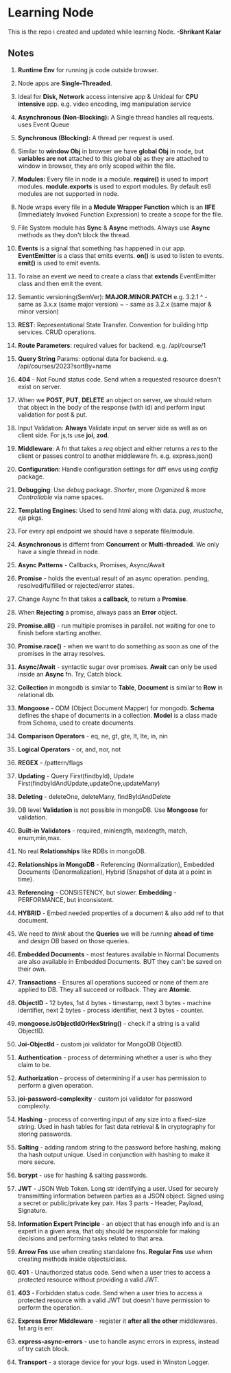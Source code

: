 # **Learning Node**

This is the repo i created and updated while learning Node. **-Shrikant Kalar**

## Notes

1. **Runtime Env** for running js code outside browser.

2. Node apps are **Single-Threaded**.

3. Ideal for **Disk, Network** access intensive app & Unideal for **CPU intensive** app. e.g. video encoding, img manipulation service

4. **Asynchronous (Non-Blocking):** A Single thread handles all requests. uses Event Queue

5. **Synchronous (Blocking):** A thread per request is used.

6. Similar to **window Obj** in browser we have **global Obj** in node, but **variables are not** attached to this global obj as they are attached to window in browser, they are only scoped within the file.

7. **Modules:** Every file in node is a module. **require()** is used to import modules. **module.exports** is used to export modules. By default es6 modules are not supported in node.

8. Node wraps every file in a **Module Wrapper Function** which is an **IIFE** (Immediately Invoked Function Expression) to create a scope for the file.

9. File System module has **Sync** & **Async** methods. Always use **Async** methods as they don't block the thread.

10. **Events** is a signal that something has happened in our app. **EventEmitter** is a class that emits events. **on()** is used to listen to events. **emit()** is used to emit events.

11. To raise an event we need to create a class that **extends** EventEmitter class and then emit the event.

12. Semantic versioning(SemVer): **MAJOR.MINOR.PATCH** e.g. 3.2.1
    ^ - same as 3.x.x (same major version)
    ~ - same as 3.2.x (same major & minor version)

13. **REST**: Representational State Transfer. Convention for building http services. CRUD operations.

14. **Route Parameters**: required values for backend. e.g. /api/course/1

15. **Query String** Params: optional data for backend. e.g. /api/courses/2023?sortBy=name

16. **404** - Not Found status code. Send when a requested resource doesn't exist on server.

17. When we **POST**, **PUT**, **DELETE** an object on server, we should return that object in the body of the response (with id) and perform input validation for post & put.

18. Input Validation: **Always** Validate input on server side as well as on client side. For js,ts use **joi**, **zod**.

19. **Middleware**: A fn that takes a _req_ object and either returns a _res_ to the client or passes control to another middleware fn. e.g. express.json()

20. **Configuration**: Handle configuration settings for diff envs using _config_ package.

21. **Debugging**: Use _debug_ package. _Shorter_, more _Organized_ & more _Controllable_ via name spaces.

22. **Templating Engines**: Used to send html along with data. _pug_, _mustache_, _ejs_ pkgs.

23. For every api endpoint we should have a separate file/module.

24. **Asynchronous** is differnt from **Concurrent** or **Multi-threaded**. We only have a single thread in node.

25. **Async Patterns** - Callbacks, Promises, Async/Await

26. **Promise** - holds the eventual result of an async operation. pending, resolved/fulfilled or rejected/error states.

27. Change Async fn that takes a **callback**, to return a **Promise**.

28. When **Rejecting** a promise, always pass an **Error** object.

29. **Promise.all()** - run multiple promises in parallel. not waiting for one to finish before starting another.

30. **Promise.race()** - when we want to do something as soon as one of the promises in the array resolves.

31. **Async/Await** - syntactic sugar over promises. **Await** can only be used inside an **Async** fn. Try, Catch block.

32. **Collection** in mongodb is similar to **Table**, **Document** is similar to **Row** in relational db.

33. **Mongoose** - ODM (Object Document Mapper) for mongodb. **Schema** defines the shape of documents in a collection. **Model** is a class made from Schema, used to create documents.

34. **Comparison Operators** - eq, ne, gt, gte, lt, lte, in, nin

35. **Logical Operators** - or, and, nor, not

36. **REGEX** - /pattern/flags

37. **Updating** - Query First(findbyId), Update First(findbyIdAndUpdate,updateOne,updateMany)

38. **Deleting** - deleteOne, deleteMany, findByIdAndDelete

39. DB level **Validation** is not possible in mongoDB. Use **Mongoose** for validation.

40. **Built-in Validators** - required, minlength, maxlength, match, enum,min,max.

41. No real **Relationships** like RDBs in mongoDB.

42. **Relationships in MongoDB** - Referencing (Normalization), Embedded Documents (Denormalization), Hybrid (Snapshot of data at a point in time).

43. **Referencing** - CONSISTENCY, but slower. **Embedding** - PERFORMANCE, but inconsistent.

44. **HYBRID** - Embed needed properties of a document & also add ref to that document.

45. We need to _think_ about the **Queries** we will be _running_ **ahead of time** and _design_ DB based on those queries.

46. **Embedded Documents** - most features available in Normal Documents are also available in Embedded Documents. BUT they can't be saved on their own.

47. **Transactions** - Ensures all operations succeed or none of them are applied to DB. They all succeed or rollback. They are **Atomic**.

48. **ObjectID** - 12 bytes, 1st 4 bytes - timestamp, next 3 bytes - machine identifier, next 2 bytes - process identifier, next 3 bytes - counter.

49. **mongoose.isObjectIdOrHexString()** - check if a string is a valid ObjectID.

50. **Joi-ObjectId** - custom joi validator for MongoDB ObjectID.

51. **Authentication** - process of determining whether a user is who they claim to be.

52. **Authorization** - process of determining if a user has permission to perform a given operation.

53. **joi-password-complexity** - custom joi validator for password complexity.

54. **Hashing** - process of converting input of any size into a fixed-size string. Used in hash tables for fast data retrieval & in cryptography for storing passwords.

55. **Salting** - adding random string to the password before hashing, making tha hash output unique. Used in conjunction with hashing to make it more secure.

56. **bcrypt** - use for hashing & salting passwords.

57. **JWT** - JSON Web Token. Long str identifying a user. Used for securely transmitting information between parties as a JSON object. Signed using a secret or public/private key pair. Has 3 parts - Header, Payload, Signature.

<!-- TODO: add whole auth process note -->

58. **Information Expert Principle** - an object that has enough info and is an expert in a given area, that obj should be responsible for making decisions and performing tasks related to that area.

59. **Arrow Fns** use when creating standalone fns. **Regular Fns** use when creating methods inside objects/class.

60. **401** - Unauthorized status code. Send when a user tries to access a protected resource without providing a valid JWT.

61. **403** - Forbidden status code. Send when a user tries to access a protected resource with a valid JWT but doesn't have permission to perform the operation.

62. **Express Error Middleware** - register it **after all the other** middlewares. 1st arg is err.

63. **express-async-errors** - use to handle async errors in express, instead of try catch block.

64. **Transport** - a storage device for your logs. used in Winston Logger.
